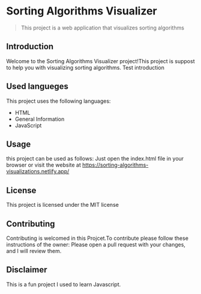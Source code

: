 # Sorting Algorithms Visualizer
> This project is a web application that visualizes sorting algorithms

## Introduction 
 Welcome to the Sorting Algorithms Visualizer project!This project is suppost to help you with visualizing sorting algorithms. Test introduction 

## Used langueges 
 This project uses the following languages: 
- HTML
- General Information
- JavaScript
 
## Usage 
 this project can be used as follows: 
Just open the index.html file in your browser or visit the website at https://sorting-algorithms-visualizations.netlify.app/
## License 
This project is licensed under the MIT license
## Contributing 
 Contributing is welcomed in this Projcet.To contribute please follow these instructions of the owner: 
Please open a pull request with your changes, and I will review them.

## Disclaimer
This is a fun project I used to learn Javascript.
